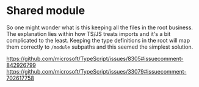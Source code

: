 # Shared module

So one might wonder what is this keeping all the files in the root business. The explanation lies within how TS/JS treats imports and it's a bit complicated to the least. Keeping the type definitions in the root will map them correctly to `/module` subpaths and this seemed the simplest solution.

https://github.com/microsoft/TypeScript/issues/8305#issuecomment-842926799
https://github.com/microsoft/TypeScript/issues/33079#issuecomment-702617758
